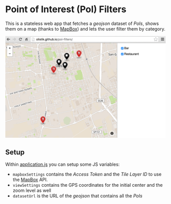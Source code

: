# Point of Interest (PoI) Filters

This is a stateless web app that fetches a _geojson_ dataset of _PoIs_, shows them on a map (thanks to [MapBox](https://www.mapbox.com/)) and lets the user filter them by category.

![Screenshot](/screenshot.png)

## Setup

Within [application.js](application.js) you can setup some JS variables:

- `mapboxSettings` contains the _Access Token_ and the _Tile Layer ID_ to use the [MapBox](https://www.mapbox.com/) API.
- `viewSettings` contains the GPS coordinates for the initial center and the zoom level as well
- `datasetUrl` is the URL of the _geojson_ that contains all the _PoIs_
